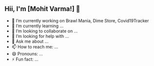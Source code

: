 ## Hii, I'm [Mohit Varma!] 👋


- 🔭 I’m currently working on Brawl Mania, Dime Store, Covid19Tracker
- 🌱 I’m currently learning ...
- 👯 I’m looking to collaborate on ...
- 🤔 I’m looking for help with ...
- 💬 Ask me about ...
- 📫 How to reach me: ...
- 😄 Pronouns: ...
- ⚡ Fun fact: ...

